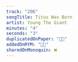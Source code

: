 ```yaml
---
track: "206"
songTitle: Titus Was Born
artist: Young The Giant
minutes: "4"
seconds: "3"
duplicatedOnPaper: "👍🏻"
addedOnRYM: "👍🏻"
sharedOnMonoquin: ❌
---
```

